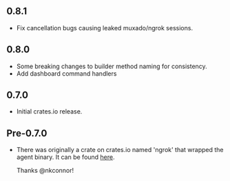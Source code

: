 ## 0.8.1

* Fix cancellation bugs causing leaked muxado/ngrok sessions.

## 0.8.0

* Some breaking changes to builder method naming for consistency.
* Add dashboard command handlers

## 0.7.0

* Initial crates.io release.

## Pre-0.7.0

* There was originally a crate on crates.io named 'ngrok' that wrapped the agent
  binary. It can be found [here](https://github.com/nkconnor/ngrok).

  Thanks @nkconnor!